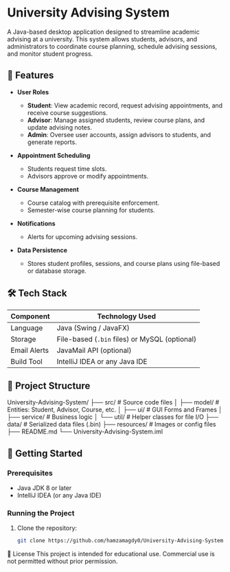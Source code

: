 # University Advising System

A Java-based desktop application designed to streamline academic advising at a university. This system allows students, advisors, and administrators to coordinate course planning, schedule advising sessions, and monitor student progress.

## 🎯 Features

- **User Roles**  
  - **Student**: View academic record, request advising appointments, and receive course suggestions.  
  - **Advisor**: Manage assigned students, review course plans, and update advising notes.  
  - **Admin**: Oversee user accounts, assign advisors to students, and generate reports.

- **Appointment Scheduling**  
  - Students request time slots.  
  - Advisors approve or modify appointments.

- **Course Management**  
  - Course catalog with prerequisite enforcement.  
  - Semester-wise course planning for students.

- **Notifications**  
  - Alerts for upcoming advising sessions.

- **Data Persistence**  
  - Stores student profiles, sessions, and course plans using file-based or database storage.

## 🛠️ Tech Stack

| Component       | Technology Used         |
|----------------|--------------------------|
| Language        | Java (Swing / JavaFX)    |
| Storage         | File-based (`.bin` files) or MySQL (optional) |
| Email Alerts    | JavaMail API (optional)  |
| Build Tool      | IntelliJ IDEA or any Java IDE |

## 📁 Project Structure
University-Advising-System/
├── src/ # Source code files
│ ├── model/ # Entities: Student, Advisor, Course, etc.
│ ├── ui/ # GUI Forms and Frames
│ ├── service/ # Business logic
│ └── util/ # Helper classes for file I/O
├── data/ # Serialized data files (.bin)
├── resources/ # Images or config files
├── README.md
└── University-Advising-System.iml

## 🚀 Getting Started

### Prerequisites

- Java JDK 8 or later
- IntelliJ IDEA (or any Java IDE)

### Running the Project

1. Clone the repository:
   ```bash
   git clone https://github.com/hamzamagdy0/University-Advising-System.git

📝 License
This project is intended for educational use. Commercial use is not permitted without prior permission.
